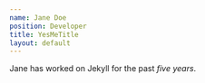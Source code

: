 ```yaml
---
name: Jane Doe
position: Developer
title: YesMeTitle
layout: default
---
```


Jane has worked on Jekyll for the past *five years*.
